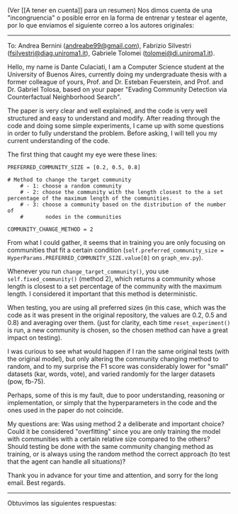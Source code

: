 (Ver [[A tener en cuenta]] para un resumen)
Nos dimos cuenta de una "incongruencia" o posible error en la forma de entrenar y testear el agente, por lo que enviamos el siguiente correo a los autores originales:

---

To: Andrea Bernini (andreabe99@gmail.com), Fabrizio Silvestri (fsilvestri@diag.uniroma1.it), Gabriele Tolomei (tolomei@di.uniroma1.it).

Hello, my name is Dante Culaciati, I am a Computer Science student at the University of Buenos Aires, currently doing my undergraduate thesis with a former colleague of yours, Prof. and Dr. Esteban Feuerstein, and Prof. and Dr. Gabriel Tolosa, based on your paper "Evading Community Detection via Counterfactual Neighborhood Search".

The paper is very clear and well explained, and the code is very well structured and easy to understand and modify.
After reading through the code and doing some simple experiments, I came up with some questions in order to fully understand the problem. Before asking, I will tell you my current understanding of the code.

The first thing that caught my eye were these lines:

```
PREFERRED_COMMUNITY_SIZE = [0.2, 0.5, 0.8]

# Method to change the target community
    # - 1: choose a random community
    # - 2: choose the community with the length closest to the a set percentage of the maximum length of the communities.
    # - 3: choose a community based on the distribution of the number of
    #       nodes in the communities
    
COMMUNITY_CHANGE_METHOD = 2
```

From what I could gather, it seems that in training you are only focusing on communities that fit a certain condition (`self.preferred_community_size = HyperParams.PREFERRED_COMMUNITY_SIZE.value[0]` on `graph_env.py`).

Whenever you run `change_target_community()`, you use `self.fixed_community()` (method 2), which returns a community whose length is closest to a set percentage of the community with the maximum length. I considered it important that this method is deterministic.

When testing, you are using all preferred sizes (in this case, which was the code as it was present in the original repository, the values are 0.2, 0.5 and 0.8) and averaging over them.
(just for clarity, each time `reset_experiment()` is run, a new community is chosen, so the chosen method can have a great impact on testing).

I was curious to see what would happen if I ran the same original tests (with the original model), but only altering the community changing method to random, and to my surprise the F1 score was considerably lower for "small" datasets (kar, words, vote), and varied randomly for the larger datasets (pow, fb-75).

Perhaps, some of this is my fault, due to poor understanding, reasoning or implementation, or simply that the hyperparameters in the code and the ones used in the paper do not coincide.

My questions are:
Was using method 2 a deliberate and important choice? 
Could it be considered "overfitting" since you are only training the model with communities with a certain relative size compared to the others? 
Should testing be done with the same community changing method as training, or is always using the random method the correct approach (to test that the agent can handle all situations)?

Thank you in advance for your time and attention, and sorry for the long email.
Best regards.

--- 

Obtuvimos las siguientes respuestas:
